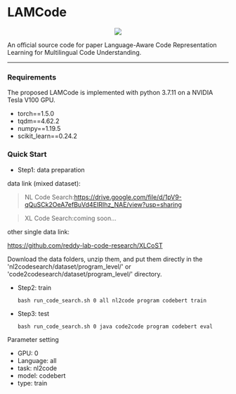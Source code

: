 # LAMCode

<p align="center">   
    <a href="https://pytorch.org/" alt="PyTorch">
      <img src="https://img.shields.io/badge/PyTorch-%23EE4C2C.svg?e&logo=PyTorch&logoColor=white" /></a>
<p/>



An official source code for paper Language-Aware Code Representation Learning for Multilingual Code Understanding.

-------------

### Requirements

The proposed LAMCode is implemented with python 3.7.11 on a NVIDIA Tesla V100 GPU. 


- torch==1.5.0
- tqdm==4.62.2
- numpy==1.19.5
- scikit_learn==0.24.2



### Quick Start

- Step1: data preparation 

data link (mixed dataset):
> NL Code Search:https://drive.google.com/file/d/1pV9-qQuSCk2OeA7efBuVd4EIRIhz_NAE/view?usp=sharing


> XL Code Search:coming soon...

other single data link:

https://github.com/reddy-lab-code-research/XLCoST

Download the data folders, unzip them, and put them directly in the 'nl2codesearch/dataset/program_level/' or 'code2codesearch/dataset/program_level/' directory.

- Step2: train

  ```
  bash run_code_search.sh 0 all nl2code program codebert train
  ```

- Step3: test
  
  ```
  bash run_code_search.sh 0 java code2code program codebert eval
  ```


Parameter setting

- GPU: 0
- Language: all
- task: nl2code
- model: codebert
- type: train
